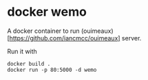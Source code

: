 docker wemo
========

A docker container to run (ouimeaux)[https://github.com/iancmcc/ouimeaux] server.

Run it with

```
docker build .
docker run -p 80:5000 -d wemo
```
